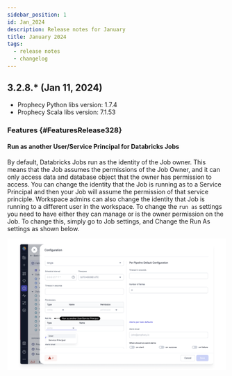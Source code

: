 ```yaml
---
sidebar_position: 1
id: Jan_2024
description: Release notes for January
title: January 2024
tags:
  - release notes
  - changelog
---
```


## 3.2.8.\* (Jan 11, 2024)

- Prophecy Python libs version: 1.7.4
- Prophecy Scala libs version: 7.1.53

### Features {#FeaturesRelease328}

#### Run as another User/Service Principal for Databricks Jobs

By default, Databricks Jobs run as the identity of the Job owner. This means that the Job assumes the permissions of the Job Owner, and it can only access data and database object that the owner has permission to access.
You can change the identity that the Job is running as to a Service Principal and then your Job will assume the permission of that service principle. Workspace admins can also change the identity that Job is running to a different user in
the workspace. To change the `run as` settings you need to have either they can manage or is the owner permission on the Job. To change this, simply go to Job settings, and Change the Run As settings as shown below.

![run_as](img/jan_run_as_service_prinicpal.png)
